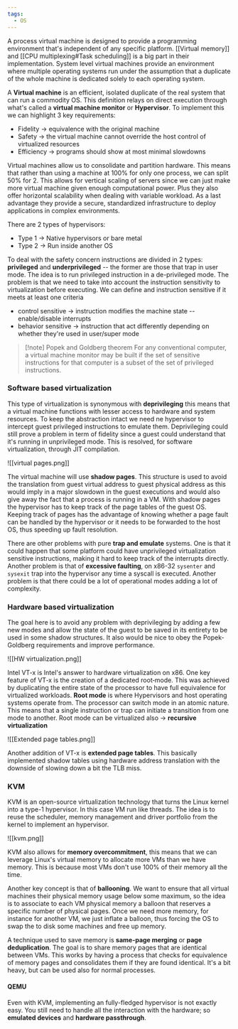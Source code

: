 ```yaml
---
tags:
  - OS
---
```

A process virtual machine is designed to provide a programming environment that's independent of any specific platform. [[Virtual memory]] and [[CPU multiplexing#Task scheduling]] is a big part in their implementation. System level virtual machines provide an environment where multiple operating systems run under the assumption that a duplicate of the whole machine is dedicated solely to each operating system.

A **Virtual machine** is an efficient, isolated duplicate of the real system that can run a commodity OS. This definition relays on direct execution through what's called a **virtual machine monitor** or **Hypervisor**. To implement this we can highlight $3$ key requirements:
- Fidelity $\to$ equivalence with the original machine
- Safety $\to$ the virtual machine cannot override the host control of virtualized resources
- Efficiency $\to$ programs should show at most minimal slowdowns

Virtual machines allow us to consolidate and partition hardware. This means that rather than using a machine at $100\%$ for only one process, we can split $50\%$ for $2$. This allows for vertical scaling of servers since we can just make more virtual machine given enough computational power. Plus they also offer horizontal scalability when dealing with variable workload. As a last advantage they provide a secure, standardized infrastructure to deploy applications in complex environments.

There are $2$ types of hypervisors:
- Type $1$ $\to$ Native hypervisors or bare metal
- Type $2$ $\to$ Run inside another OS

To deal with the safety concern instructions are divided in $2$ types: **privileged** and **underprivileged** -- the former are those that trap in user mode. The idea is to run privileged instruction in a de-privileged mode. The problem is that we need to take into account the instruction sensitivity to virtualization before executing. We can define and instruction sensitive if it meets at least one criteria
- control sensitive $\to$  instruction modifies the machine state -- enable/disable interrupts
- behavior sensitive $\to$ instruction that act differently depending on whether they're used in user/super mode

>[!note] Popek and Goldberg theorem
>For any conventional computer, a virtual machine monitor may be built if the set of sensitive instructions for that computer is a subset of the set of privileged instructions.
### Software based virtualization

This type of virtualization is synonymous with **deprivileging** this means that a virtual machine functions with lesser access to hardware and system resources. To keep the abstraction intact we need ne hypervisor to intercept guest privileged instructions to emulate them. Deprivileging could still prove a problem in term of fidelity since a guest could understand that it's running in unprivileged mode. This is resolved, for software virtualization, through JIT compilation.  

![[virtual pages.png]]

The virtual machine will use **shadow pages**. This structure is used to avoid the translation from guest virtual address to guest physical address as this would imply in a major slowdown in the guest executions and would also give away the fact that a process is running in a VM. With shadow pages the hypervisor has to keep track of the page tables of the guest OS. Keeping track of pages has the advantage of knowing whether a page fault can be handled by the hypervisor or it needs to be forwarded to the host OS, thus speeding up fault resolution. 

There are other problems with pure **trap and emulate** systems. One is that it could happen that some platform could have unprivileged virtualization sensitive instructions, making it hard to keep track of the interrupts directly. Another problem is that of **excessive faulting**, on x86-32 `sysenter` and `sysexit` trap into the hypervisor any time a syscall is executed. Another problem is that there could be a lot of operational modes adding a lot of complexity.
### Hardware based virtualization

The goal here is to avoid any problem with deprivileging by adding a few new modes and allow the state of the guest to be saved in its entirety to be used in some shadow structures. It also would be nice to obey the Popek-Goldberg requirements and improve performance.

![[HW virtualization.png]]

Intel VT-x is Intel's answer to hardware virtualization on x86. One key feature of VT‐x is the creation of a dedicated root‐mode. This was achieved by duplicating the entire state of the processor to have full equivalence for virtualized workloads. **Root mode** is where Hypervisors and host operating systems operate from. The processor can switch mode in an atomic nature. This means that a single instruction or trap can initiate a transition from one mode to another. Root mode can be virtualized also $\to$ **recursive virtualization**

![[Extended page tables.png]]

Another addition of VT-x is **extended page tables**. This basically implemented shadow tables using hardware address translation with the downside of slowing down a bit the TLB miss.
### KVM

KVM is an open-source virtualization technology that turns the Linux kernel into a type-1 hypervisor. In this case VM run like threads. The idea is to reuse the scheduler, memory management and driver portfolio from the kernel to implement an hypervisor.

![[kvm.png]]

KVM also allows for **memory overcommitment**, this means that we can leverage Linux's virtual memory to allocate more VMs than we have memory. This is because most VMs don't use $100\%$ of their memory all the time. 

Another key concept is that of **ballooning**. We want to ensure that all virtual machines their physical memory usage below some maximum, so the idea is to associate to each VM physical memory a balloon that reserves a specific number of physical pages. Once we need more memory, for instance for another VM, we just inflate a balloon, thus forcing the OS to swap the to disk some machines and free up memory.

A technique used to save memory is **same-page merging** or **page deduplication**. The goal is to share memory pages that are identical between VMs. This works by having a process that checks for equivalence of memory pages and consolidates them if they are found identical. It's a bit heavy, but can be used also for normal processes.
#### QEMU

Even with KVM, implementing an fully-fledged hypervisor is not exactly easy. You still need to handle all the interaction with the hardware; so **emulated devices** and **hardware passthrough**. 